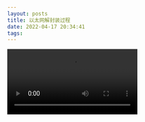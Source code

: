 ```yaml
---
layout: posts
title: 以太网解封装过程
date: 2022-04-17 20:34:41
tags:
---
```


<video src="https://raw.githubusercontent.com/IHHRI/picture/main/93390908fa35d0e396a47f295c176a63.mp4"></video>
